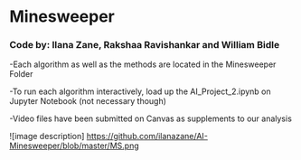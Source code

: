 # Minesweeper
### Code by: Ilana Zane, Rakshaa Ravishankar and William Bidle

-Each algorithm as well as the methods are located in the Minesweeper Folder

-To run each algorithm interactively, load up the AI_Project_2.ipynb on Jupyter Notebook (not necessary though)

-Video files have been submitted on Canvas as supplements to our analysis

![image description] https://github.com/ilanazane/AI-Minesweeper/blob/master/MS.png
